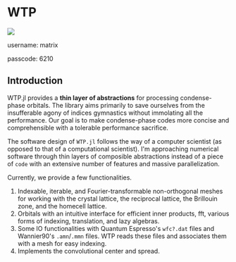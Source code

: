 # WTP

[![](https://img.shields.io/badge/docs-dev-blue.svg)](https://wtp.kangbo.dev)

username: matrix

passcode: 6210

## Introduction

WTP.jl provides a **thin layer of abstractions** for processing condense-phase
orbitals. The library aims primarily to save ourselves from the insufferable
agony of indices gymnastics without immolating all the performance.  Our goal
is to make condense-phase codes  more concise and comprehensible with a tolerable
performance sacrifice.

The software design of `WTP.jl` follows the way of a computer scientist (as
opposed to that of a computational scientist). I'm approaching numerical
software through thin layers of composible abstractions instead of a piece of
`code` with an extensive number of features and massive parallelization.

Currently, we provide a few functionalities.

1. Indexable, iterable, and Fourier-transformable non-orthogonal meshes for working with
the crystal lattice, the reciprocal lattice, the Brillouin zone, and the
homecell lattice.
2. Orbitals with an intuitive interface for efficient inner products, fft,
various forms of indexing, translation, and lazy algebras.
3. Some IO functionalities with Quantum Espresso's `wfc?.dat` files and
Wannier90's `.amn`/`.mmn` files. WTP reads these files and associates them with
a mesh for easy indexing.
4. Implements the convolutional center and spread.


